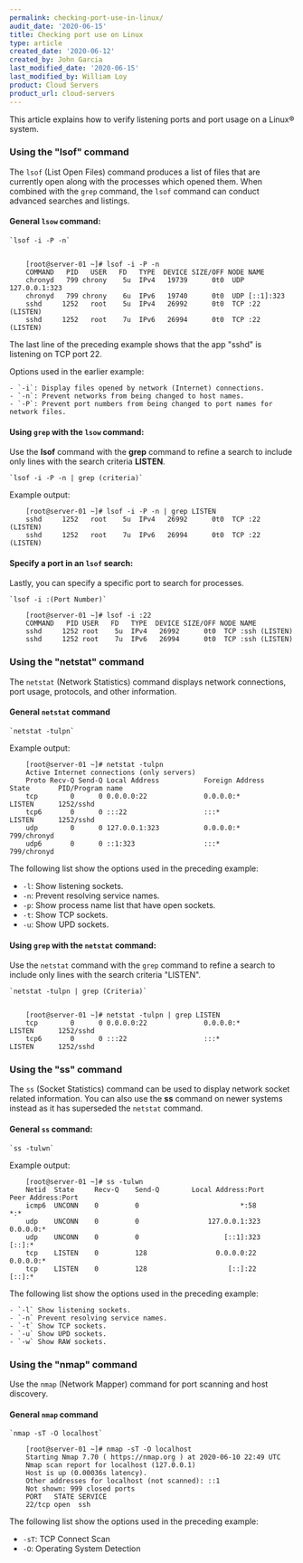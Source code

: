 ```yaml
---
permalink: checking-port-use-in-linux/
audit_date: '2020-06-15'
title: Checking port use on Linux
type: article
created_date: '2020-06-12'
created_by: John Garcia
last_modified_date: '2020-06-15'
last_modified_by: William Loy
product: Cloud Servers
product_url: cloud-servers
---
```


This article explains how to verify listening ports and port usage on a Linux&reg; system.  

### Using the "lsof" command

The `lsof` (List Open Files) command produces a list of files that are currently open along with the processes which opened them. When combined with the `grep` command, the `lsof` command can conduct advanced searches and listings.


#### General `lsow` command:

    `lsof -i -P -n`


        [root@server-01 ~]# lsof -i -P -n
        COMMAND   PID   USER   FD   TYPE  DEVICE SIZE/OFF NODE NAME
        chronyd   799 chrony    5u  IPv4   19739      0t0  UDP 127.0.0.1:323
        chronyd   799 chrony    6u  IPv6   19740      0t0  UDP [::1]:323
        sshd     1252   root    5u  IPv4   26992      0t0  TCP :22 (LISTEN)
        sshd     1252   root    7u  IPv6   26994      0t0  TCP :22 (LISTEN)

The last line of the preceding example shows that the app "sshd" is listening on  TCP port 22.

Options used in the earlier example: 

    - `-i`: Display files opened by network (Internet) connections.
    - `-n`: Prevent networks from being changed to host names.
    - `-P`: Prevent port numbers from being changed to port names for network files.


#### Using `grep` with the `lsow` command:

Use the **lsof** command with the **grep** command to refine a search to include only lines with the search criteria **LISTEN**.

    `lsof -i -P -n | grep (criteria)`

Example output:

        [root@server-01 ~]# lsof -i -P -n | grep LISTEN
        sshd     1252   root    5u  IPv4   26992      0t0  TCP :22 (LISTEN)
        sshd     1252   root    7u  IPv6   26994      0t0  TCP :22 (LISTEN)


#### Specify a port in an `lsof` search:

Lastly, you can specify a specific port to search for processes. 

    `lsof -i :(Port Number)`
    
        [root@server-01 ~]# lsof -i :22
        COMMAND   PID USER   FD   TYPE  DEVICE SIZE/OFF NODE NAME
        sshd     1252 root    5u  IPv4   26992      0t0  TCP :ssh (LISTEN)
        sshd     1252 root    7u  IPv6   26994      0t0  TCP :ssh (LISTEN)


### Using the "netstat" command

The `netstat` (Network Statistics) command displays network connections, port usage, protocols, and other information.

#### General `netstat` command

    `netstat -tulpn`
    
Example output:

        [root@server-01 ~]# netstat -tulpn
        Active Internet connections (only servers)
        Proto Recv-Q Send-Q Local Address           Foreign Address         State       PID/Program name
        tcp        0      0 0.0.0.0:22              0.0.0.0:*               LISTEN      1252/sshd
        tcp6       0      0 :::22                   :::*                    LISTEN      1252/sshd
        udp        0      0 127.0.0.1:323           0.0.0.0:*                           799/chronyd
        udp6       0      0 ::1:323                 :::*                                799/chronyd

The following list show the options used in the preceding example:


  - `-l`: Show listening sockets.
  - `-n`: Prevent resolving service names.
  - `-p`: Show process name list that have open sockets.
  - `-t`: Show TCP sockets.
  - `-u`: Show UPD sockets.

#### Using `grep` with the `netstat` command:

Use the `netstat` command with the `grep` command to refine a search to include only lines with the search criteria "LISTEN".

    `netstat -tulpn | grep (Criteria)`


        [root@server-01 ~]# netstat -tulpn | grep LISTEN
        tcp        0      0 0.0.0.0:22              0.0.0.0:*               LISTEN      1252/sshd
        tcp6       0      0 :::22                   :::*                    LISTEN      1252/sshd


### Using the "ss" command

The `ss` (Socket Statistics) command can be used to display network socket related information. You can also use the **ss** command on newer systems instead as it has superseded the `netstat` command.

#### General `ss` command:

    `ss -tulwn`

Example output:

        [root@server-01 ~]# ss -tulwn
        Netid  State     Recv-Q    Send-Q        Local Address:Port       Peer Address:Port
        icmp6  UNCONN    0         0                         *:58                    *:*
        udp    UNCONN    0         0                 127.0.0.1:323             0.0.0.0:*
        udp    UNCONN    0         0                     [::1]:323                [::]:*
        tcp    LISTEN    0         128                 0.0.0.0:22              0.0.0.0:*
        tcp    LISTEN    0         128                    [::]:22                 [::]:*

The following list show the options used in the preceding example:

    - `-l` Show listening sockets.
    - `-n` Prevent resolving service names.
    - `-t` Show TCP sockets.
    - `-u` Show UPD sockets.
    - `-w` Show RAW sockets.


### Using the "nmap" command

Use the `nmap` (Network Mapper) command for port scanning and host discovery.

#### General `nmap` command

    `nmap -sT -O localhost`

        [root@server-01 ~]# nmap -sT -O localhost
        Starting Nmap 7.70 ( https://nmap.org ) at 2020-06-10 22:49 UTC
        Nmap scan report for localhost (127.0.0.1)
        Host is up (0.00036s latency).
        Other addresses for localhost (not scanned): ::1
        Not shown: 999 closed ports
        PORT   STATE SERVICE
        22/tcp open  ssh

The following list show the options used in the preceding example:


  - `-sT`: TCP Connect Scan
  - `-O`: Operating System Detection
